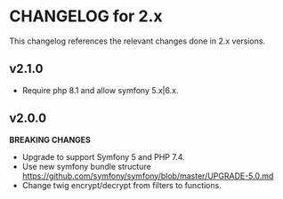 # CHANGELOG for 2.x
This changelog references the relevant changes done in 2.x versions.


## v2.1.0
* Require php 8.1 and allow symfony 5.x|6.x.


## v2.0.0
__BREAKING CHANGES__

* Upgrade to support Symfony 5 and PHP 7.4.
* Use new symfony bundle structure https://github.com/symfony/symfony/blob/master/UPGRADE-5.0.md
* Change twig encrypt/decrypt from filters to functions.
